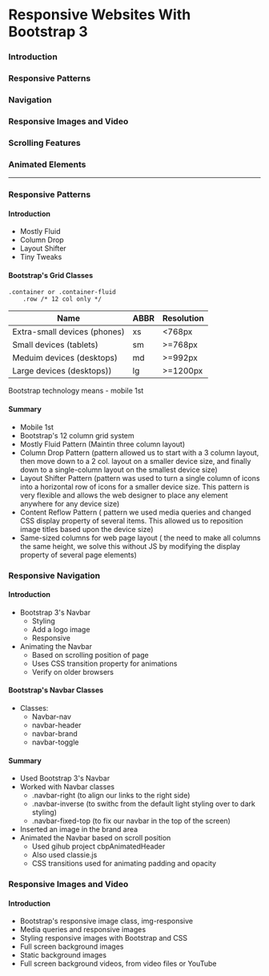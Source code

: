 # Responsive Websites With Bootstrap 3

### Introduction

### Responsive Patterns

### Navigation

### Responsive Images and Video

### Scrolling Features

### Animated Elements

----------------------------

### Responsive Patterns

#### Introduction

 * Mostly Fluid
 * Column Drop
 * Layout Shifter
 * Tiny Tweaks

#### Bootstrap's Grid Classes

```
.container or .container-fluid
    .row /* 12 col only */
```

| Name                        | ABBR | Resolution|
|------------------------------|----|----------|
| Extra-small devices (phones) | xs | <768px   |
| Small devices (tablets)      | sm | >=768px  |
| Meduim devices (desktops)    | md | >=992px  |
| Large devices (desktops))    | lg | >=1200px |

Bootstrap technology means - mobile 1st


#### Summary

* Mobile 1st
* Bootstrap's 12 column grid system
* Mostly Fluid Pattern (Maintin three column layout)
* Column Drop Pattern (pattern allowed us to start with a 3 column layout, then move down to a 2 col. layout on a smaller device size, and finally down to a single-column layout on the smallest device size)
* Layout Shifter Pattern (pattern was used to turn a single column of icons into a horizontal row of icons for a smaller device size. This pattern is very flexible and allows the web designer to place any element anywhere for any device size)
* Content Reflow Pattern ( pattern we used media queries and changed CSS display property of several items. This allowed us to reposition image titles based upon the device size)
* Same-sized columns for web page layout ( the need to make all columns the same height, we solve this without JS by modifying the display property of several page elements)


### Responsive Navigation

#### Introduction

* Bootstrap 3's Navbar
    * Styling
    * Add a logo image
    * Responsive
* Animating the Navbar
    * Based on scrolling position of page
    * Uses CSS transition property for animations
    * Verify on older browsers

#### Bootstrap's Navbar Classes

* Classes:
    * Navbar-nav
    * navbar-header
    * navbar-brand
    * navbar-toggle

#### Summary

* Used Bootstrap 3's Navbar
* Worked with Navbar classes
    * .navbar-right (to align our links to the right side)
    * .navbar-inverse (to swithc from the default light styling over to dark styling)
    * .navbar-fixed-top (to fix our navbar in the top of the screen)
* Inserted an image in the brand area
* Animated the Navbar based on scroll position
    * Used gihub project cbpAnimatedHeader
    * Also used classie.js
    * CSS transitions used for animating padding and opacity

### Responsive Images and Video

#### Introduction

* Bootstrap's responsive image class, img-responsive
* Media queries and responsive images
* Styling responsive images with Bootstrap and CSS
* Full screen background images
* Static background images
* Full screen background videos, from video files or YouTube


